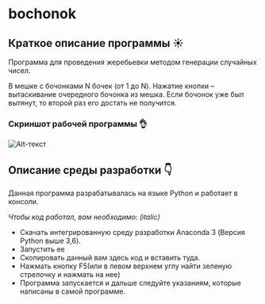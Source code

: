 # bochonok
## Краткое описание программы :sunny:
Программа для проведения жеребьевки методом генерации случайных чисел.

В мешке с бочонками N бочек (от 1 до N).
Нажатие кнопки – вытаскивание очередного бочонка из мешка.
Если бочонок уже был вытянут, то второй раз его достать не получится.

### Скриншот рабочей программы :ok_hand:
![Alt-текст](https://sun9-46.userapi.com/impg/RUOp8LXqkvakW36-3k5Ze8YRKIA6JKO3OcX69A/NqgjKS-dSCg.jpg?size=782x196&quality=96&proxy=1&sign=8cfd8c5ccbbfba0c44e9fc61f6e95420&type=album)


## Описание среды разработки :point_down:
Данная программа разрабатывалась на языке Python и работает в консоли.

*Чтобы код работал, вам необходимо: (italic)*

- Скачать интегрированную среду разработки Anaconda 3 (Версия Python выше 3,6).
- Запустить ее
- Скопировать данный вам здесь код и вставить туда. 
- Нажмать кнопку F5(или в левом верхнем углу найти зеленую стрелочку и нажмать на нее)
- Программа запускается и дальше следуйте указаниям, которые написаны в самой программе.
